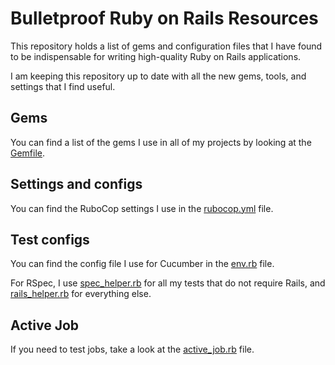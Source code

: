 # Bulletproof Ruby on Rails Resources

This repository holds a list of gems and configuration files that I have found to be indispensable for writing high-quality Ruby on Rails applications.

I am keeping this repository up to date with all the new gems, tools, and settings that I find useful.

## Gems

You can find a list of the gems I use in all of my projects by looking at the [Gemfile](Gemfile).

## Settings and configs

You can find the RuboCop settings I use in the [rubocop.yml](rubocop.yml) file.

## Test configs

You can find the config file I use for Cucumber in the [env.rb](env.rb) file.

For RSpec, I use [spec_helper.rb](spec_helper.rb) for all my tests that do not require Rails, and [rails_helper.rb](rails_helper.rb) for everything else.

## Active Job

If you need to test jobs, take a look at the [active_job.rb](active_job.rb) file.